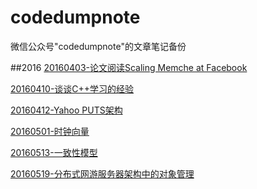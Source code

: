 # codedumpnote
微信公众号"codedumpnote"的文章笔记备份

##2016
[20160403-论文阅读Scaling Memche at Facebook
](https://github.com/lichuang/codedumpnote/blob/master/20160403-FB-Memcached/20160403-FB-Memcached.md)

[20160410-谈谈C++学习的经验](https://github.com/lichuang/codedumpnote/blob/master/20160410-cpp-learn/20160410-cpp-learn.md)

[20160412-Yahoo PUTS架构](https://github.com/lichuang/codedumpnote/blob/master/20160412-Yahoo-PNUTS/20160412-Yahoo-PNUTS.md)

[20160501-时钟向量](https://github.com/lichuang/codedumpnote/blob/master/20160501-vector_clock/20160501-vector_clock.md)

[20160513-一致性模型](https://github.com/lichuang/codedumpnote/blob/master/20160513-consistency/20160513-consistency.md)

[20160519-分布式网游服务器架构中的对象管理](https://github.com/lichuang/codedumpnote/blob/master/20160519-distribute_object_manager/20160519-distribute_object_manager.md)
